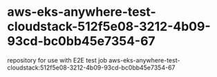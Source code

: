 # aws-eks-anywhere-test-cloudstack-512f5e08-3212-4b09-93cd-bc0bb45e7354-67
repository for use with E2E test job aws-eks-anywhere-test-cloudstack:512f5e08-3212-4b09-93cd-bc0bb45e7354-67
